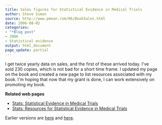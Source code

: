 ```yaml
---
title: Sales figures for Statistical Evidence in Medical Trials
author: Steve Simon
source: http://www.pmean.com/06/BookSales.html
date: 2006-08-02
categories:
- "*Blog post"
- 2006
- Statistical evidence
output: html_document
page_update: partial
---
```


I get twice yearly data on sales, and the first of these arrived today.
I've sold 230 copies, which is not bad for a short time frame. I
updated my page on the book and created a new page to list resources
associated with my book. I'm hoping that now that my grant is done, I
can work extensively on promoting my book.

**Related web pages**

-   [Stats: Statistical Evidence in Medical Trials](../evidence.asp)
-   [Stats: Resources for Statistical Evidence in Medical
    Trials](Resources.html)

Earlier versions are [here][sim1] and [here][sim2].

[sim1]: http://www.pmean.com/06/BookSales.html
[sim2]: http://new.pmean.com/BookSales/

